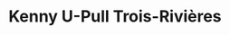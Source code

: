 ---
title: "Kenny U-Pull Trois-Rivières"
url: /trois-rivieres/kenny-u-pull-trois-rivieres/
shop: car parts
---